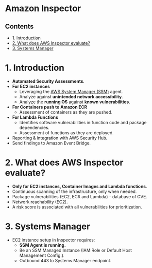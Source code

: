 # Amazon Inspector<!-- omit in toc -->

## Contents <!-- omit in toc -->

- [1. Introduction](#1-introduction)
- [2. What does AWS Inspector evaluate?](#2-what-does-aws-inspector-evaluate)
- [3. Systems Manager](#3-systems-manager)

# 1. Introduction

- **Automated Security Assessments.**
- **For EC2 instances**
  - Leveraging the [AWS System Manager (SSM)](/Management%20&%20Governance/AWS%20Systems%20Manager.md) agent.
  - Analyze against **unintended network accessibility**.
  - Analyze the **running OS** against **known vulnerabilities**.
- **For Containers push to Amazon ECR**
  - Assessment of containers as they are pushed.
- **For Lambda Functions**
  - Identifies software vulnerabilities in function code and package dependencies.
  - Assessment of functions as they are deployed.
- Reporting & integration with AWS Security Hub.
- Send findings to Amazon Event Bridge.

# 2. What does AWS Inspector evaluate?

- **Only for EC2 instances, Container Images and Lambda functions**.
- Continuous scanning of the infrastructure, only when needed.
- Package vulnerabilities (EC2, ECR and Lambda) - database of CVE.
- Network reachability (EC2).
- A risk score is associated with all vulnerabilities for prioritization.

# 3. Systems Manager

- EC2 instance setup in Inspector requires:
  - **SSM Agent is running.**
  - Be an SSM Managed Instance (IAM Role or Default Host Management Config.).
  - Outbound 443 to Systems Manager endpoint.
